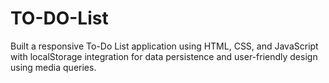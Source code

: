 # TO-DO-List
Built a responsive To-Do List application using HTML, CSS, and JavaScript with localStorage integration for data persistence and user-friendly design using media queries.
